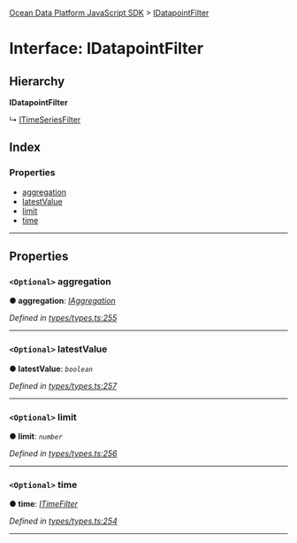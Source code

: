 [Ocean Data Platform JavaScript SDK](../README.md) > [IDatapointFilter](../interfaces/idatapointfilter.md)

# Interface: IDatapointFilter

## Hierarchy

**IDatapointFilter**

↳  [ITimeSeriesFilter](itimeseriesfilter.md)

## Index

### Properties

* [aggregation](idatapointfilter.md#aggregation)
* [latestValue](idatapointfilter.md#latestvalue)
* [limit](idatapointfilter.md#limit)
* [time](idatapointfilter.md#time)

---

## Properties

<a id="aggregation"></a>

### `<Optional>` aggregation

**● aggregation**: *[IAggregation](iaggregation.md)*

*Defined in [types/types.ts:255](https://github.com/C4IROcean/ODP-sdk-js/blob/cee227f/source/types/types.ts#L255)*

___
<a id="latestvalue"></a>

### `<Optional>` latestValue

**● latestValue**: *`boolean`*

*Defined in [types/types.ts:257](https://github.com/C4IROcean/ODP-sdk-js/blob/cee227f/source/types/types.ts#L257)*

___
<a id="limit"></a>

### `<Optional>` limit

**● limit**: *`number`*

*Defined in [types/types.ts:256](https://github.com/C4IROcean/ODP-sdk-js/blob/cee227f/source/types/types.ts#L256)*

___
<a id="time"></a>

### `<Optional>` time

**● time**: *[ITimeFilter](itimefilter.md)*

*Defined in [types/types.ts:254](https://github.com/C4IROcean/ODP-sdk-js/blob/cee227f/source/types/types.ts#L254)*

___

